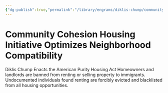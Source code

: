 ```yaml
---
{"dg-publish":true,"permalink":"/library/engrams/diklis-chump/community-cohesion-housing-initiative-optimizes-neighborhood-compatibility/","tags":["DC/Racism"]}
---
```


# Community Cohesion Housing Initiative Optimizes Neighborhood Compatibility
Diklis Chump Enacts the American Purity Housing Act
	Homeowners and landlords are banned from renting or selling property to immigrants.  
	Undocumented individuals found renting are forcibly evicted and blacklisted from all housing opportunities.
